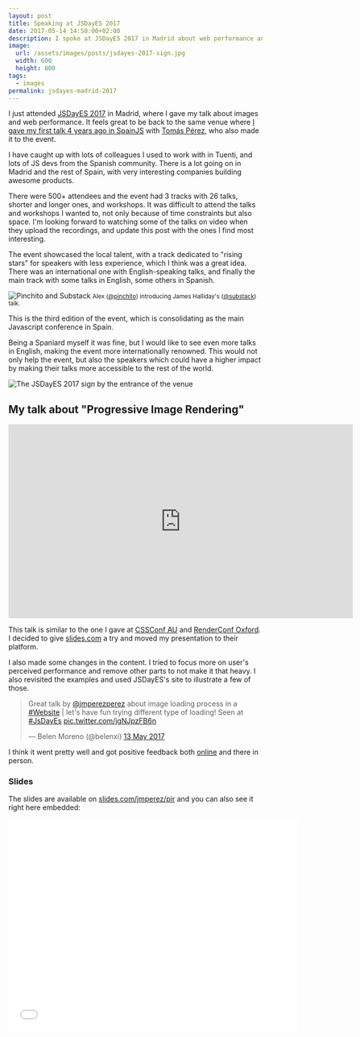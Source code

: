 ```yaml
---
layout: post
title: Speaking at JSDayES 2017
date: 2017-05-14 14:50:00+02:00
description: I spoke at JSDayES 2017 in Madrid about web performance and images.
image:
  url: /assets/images/posts/jsdayes-2017-sign.jpg
  width: 600
  height: 800
tags:
  - images
permalink: jsdayes-madrid-2017
---
```


I just attended [JSDayES 2017](http://2017.jsday.es) in Madrid, where I gave my talk about images and web performance. It feels great to be back to the same venue where [I gave my first talk 4 years ago in SpainJS](/spain-js-2013) with [Tomás Pérez](https://twitter.com/tomasperezv), who also made it to the event.

I have caught up with lots of colleagues I used to work with in Tuenti, and lots of JS devs from the Spanish community. There is a lot going on in Madrid and the rest of Spain, with very interesting companies building awesome products.

<!-- more -->

There were 500+ attendees and the event had 3 tracks with 26 talks, shorter and longer ones, and workshops. It was difficult to attend the talks and workshops I wanted to, not only because of time constraints but also space. I'm looking forward to watching some of the talks on video when they upload the recordings, and update this post with the ones I find most interesting.

The event showcased the local talent, with a track dedicated to "rising stars" for speakers with less experience, which I think was a great idea. There was an international one with English-speaking talks, and finally the main track with some talks in English, some others in Spanish.

<img
    src="https://res.cloudinary.com/jmperez/image/upload/w_auto:100:684,f_auto,c_scale/v1510476603/jsdayes-2017-pinchito-substack_gvvsvg.jpg"
    sizes="(max-width: 768px) 100vw, 684px" alt="Pinchito and Substack"/>
<small class="caption">Alex ([@pinchito](https://twitter.com/pinchito)) introducing James Halliday's ([@substack](https://twitter.com/substack)) talk.</small>

This is the third edition of the event, which is consolidating as the main Javascript conference in Spain.

Being a Spaniard myself it was fine, but I would like to see even more talks in English, making the event more internationally renowned. This would not only help the event, but also the speakers which could have a higher impact by making their talks more accessible to the rest of the world.

<img
    src="https://res.cloudinary.com/jmperez/image/upload/w_auto:100:684,f_auto,c_scale/v1510496367/jsdayes-2017-sign_lojgs2.jpg"
    sizes="(max-width: 768px) 100vw, 684px" alt="The JSDayES 2017 sign by the entrance of the venue"/>

## My talk about "Progressive Image Rendering"

<div class="videoWrapper">
<iframe src="https://player.vimeo.com/video/220960739?byline=0&portrait=0" width="684" height="385" frameborder="0" webkitallowfullscreen mozallowfullscreen allowfullscreen></iframe>
</div>

This talk is similar to the one I gave at [CSSConf AU](/cssconf-au-2016) and [RenderConf Oxford](/render-conf-oxford-2017). I decided to give [slides.com](https://slides.com/) a try and moved my presentation to their platform.

I also made some changes in the content. I tried to focus more on user's perceived performance and remove other parts to not make it that heavy. I also revisited the examples and used JSDayES's site to illustrate a few of those.

<blockquote class="twitter-tweet" data-lang="en-gb"><p lang="en" dir="ltr">Great talk by <a href="https://twitter.com/jmperezperez">@jmperezperez</a> about image loading process in a <a href="https://twitter.com/hashtag/Website?src=hash">#Website</a> | let&#39;s have fun trying different type of loading! Seen at <a href="https://twitter.com/hashtag/JsDayEs?src=hash">#JsDayEs</a> <a href="https://t.co/jgNJpzFB6n">pic.twitter.com/jgNJpzFB6n</a></p>&mdash; Belen Moreno (@belenxi) <a href="https://twitter.com/belenxi/status/863380478132461569">13 May 2017</a></blockquote>

I think it went pretty well and got positive feedback both [online](http://2017.jsday.es/#5740078466859008/99974003) and there in person.

### Slides
The slides are available on [slides.com/jmperez/pir](https://slides.com/jmperez/pir) and you can also see it right here embedded:

<div class="videoWrapper">
<iframe src="//slides.com/jmperez/pir/embed" width="576" height="420" scrolling="no" frameborder="0" webkitallowfullscreen mozallowfullscreen allowfullscreen></iframe>
</div>

<script async src="//platform.twitter.com/widgets.js" charset="utf-8"></script>
